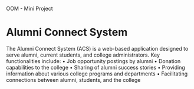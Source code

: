 OOM - Mini Project
# Alumni Connect System

The Alumni Connect System (ACS) is a web-based application designed to serve alumni, current students, and college administrators. Key functionalities include:
•	Job opportunity postings by alumni
•	Donation capabilities to the college
•	Sharing of alumni success stories
•	Providing information about various college programs and departments
•	Facilitating connections between alumni, students, and the college
